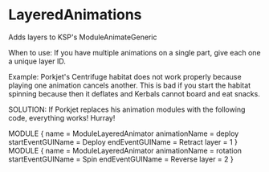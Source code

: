 LayeredAnimations
=================

Adds layers to KSP's ModuleAnimateGeneric

When to use:
If you have multiple animations on a single part, give each one a unique layer ID.

Example: Porkjet's Centrifuge habitat does not work properly because playing one animation cancels another.
This is bad if you start the habitat spinning because then it deflates and Kerbals cannot board and eat snacks.

SOLUTION: If Porkjet replaces his animation modules with the following code, everything works! Hurray!

MODULE
{
	name = ModuleLayeredAnimator
	animationName = deploy
	startEventGUIName = Deploy
	endEventGUIName = Retract
	layer = 1
}
MODULE
{
	name = ModuleLayeredAnimator
	animationName = rotation
	startEventGUIName = Spin
	endEventGUIName = Reverse
	layer = 2
}
